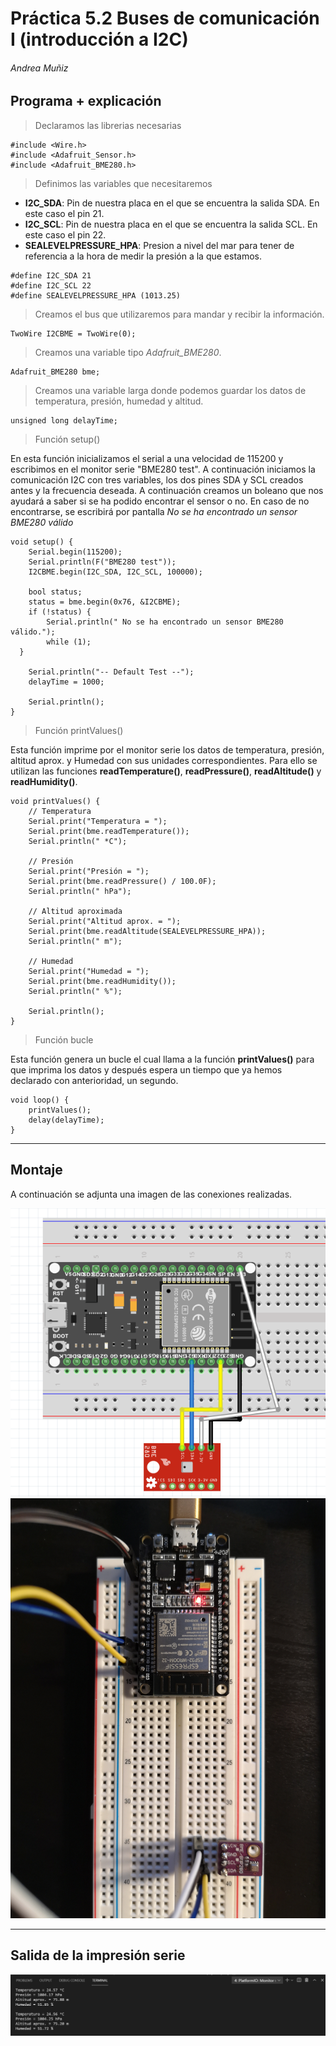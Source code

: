 # Práctica 5.2 Buses de comunicación I (introducción a I2C)
###### Andrea Muñiz
<p></p>

## Programa + explicación

> Declaramos las librerias necesarias

```
#include <Wire.h>
#include <Adafruit_Sensor.h>
#include <Adafruit_BME280.h>
```

> Definimos las variables que necesitaremos

- __I2C_SDA__: Pin de nuestra placa en el que se encuentra la salida SDA. En este caso el pin 21.
- __I2C_SCL__: Pin de nuestra placa en el que se encuentra la salida SCL. En este caso el pin 22.
- __SEALEVELPRESSURE_HPA__: Presion a nivel del mar para tener de referencia a la hora de medir la presión a la que estamos.

```
#define I2C_SDA 21
#define I2C_SCL 22
#define SEALEVELPRESSURE_HPA (1013.25)
```

> Creamos el bus que utilizaremos para mandar y recibir la información.

```
TwoWire I2CBME = TwoWire(0);
```

> Creamos una variable tipo _Adafruit_BME280_.

```
Adafruit_BME280 bme;
```

> Creamos una variable larga donde podemos guardar los datos de temperatura, presión, humedad y altitud.

```
unsigned long delayTime;
```

> Función setup()

En esta función inicializamos el serial a una velocidad de 115200 y escribimos en el monitor serie "BME280 test". A continuación iniciamos la comunicación I2C con tres variables, los dos pines SDA y SCL creados antes y la frecuencia deseada.
A continuación creamos un boleano que nos ayudará a saber si se ha podido encontrar el sensor o no. En caso de no encontrarse, se escribirá por pantalla _No se ha encontrado un sensor BME280 válido_

```
void setup() {
    Serial.begin(115200);
    Serial.println(F("BME280 test"));
    I2CBME.begin(I2C_SDA, I2C_SCL, 100000);

    bool status;
    status = bme.begin(0x76, &I2CBME);  
    if (!status) {
        Serial.println(" No se ha encontrado un sensor BME280 válido.");
        while (1);
  }

    Serial.println("-- Default Test --");
    delayTime = 1000;

    Serial.println();
}
```

> Función printValues()

Esta función imprime por el monitor serie los datos de temperatura, presión, altitud aprox. y Humedad con sus unidades correspondientes. Para ello se utilizan las funciones __readTemperature()__, __readPressure()__, __readAltitude()__ y __readHumidity()__.

```
void printValues() {
    // Temperatura
    Serial.print("Temperatura = ");
    Serial.print(bme.readTemperature());
    Serial.println(" *C");
    
    // Presión
    Serial.print("Presión = ");
    Serial.print(bme.readPressure() / 100.0F);
    Serial.println(" hPa");

    // Altitud aproximada
    Serial.print("Altitud aprox. = ");
    Serial.print(bme.readAltitude(SEALEVELPRESSURE_HPA));
    Serial.println(" m");

    // Humedad
    Serial.print("Humedad = ");
    Serial.print(bme.readHumidity());
    Serial.println(" %");

    Serial.println();
}
```

> Función bucle

Esta función genera un bucle el cual llama a la función __printValues()__ para que imprima los datos y después espera un tiempo que ya hemos declarado con anterioridad, un segundo.

```
void loop() { 
    printValues();
    delay(delayTime);
}
```

***

## Montaje

A continuación se adjunta una imagen de las conexiones realizadas.

![Dibujo conexiones](BME280_conexiones.png)
![Imagen conexiones](BME280_conexiones.jpg)

***

## Salida de la impresión serie

![Impresion serie](monitor_serie2.png)